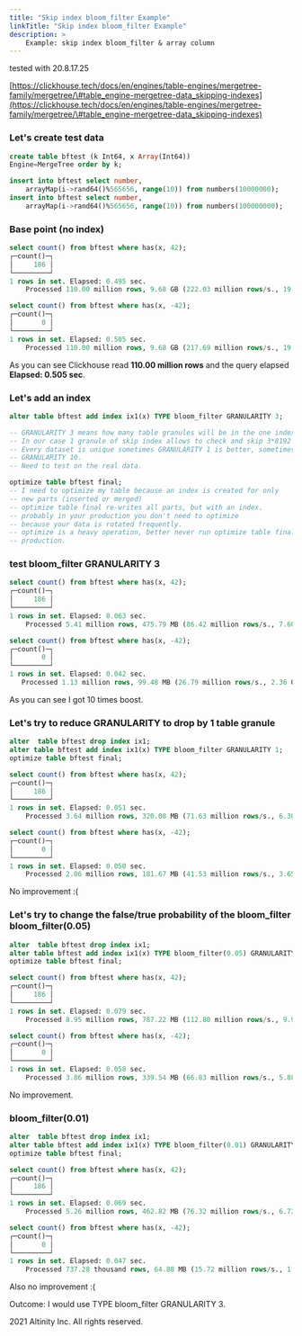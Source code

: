 ```yaml
---
title: "Skip index bloom_filter Example"
linkTitle: "Skip index bloom_filter Example"
description: >
    Example: skip index bloom_filter & array column
---
```

tested with 20.8.17.25

[https://clickhouse.tech/docs/en/engines/table-engines/mergetree-family/mergetree/\#table_engine-mergetree-data_skipping-indexes](https://clickhouse.tech/docs/en/engines/table-engines/mergetree-family/mergetree/\#table_engine-mergetree-data_skipping-indexes)

### Let's create test data

```sql
create table bftest (k Int64, x Array(Int64))
Engine=MergeTree order by k;

insert into bftest select number,
    arrayMap(i->rand64()%565656, range(10)) from numbers(10000000);
insert into bftest select number,
    arrayMap(i->rand64()%565656, range(10)) from numbers(100000000);
```

### Base point (no index)

```sql
select count() from bftest where has(x, 42);
┌─count()─┐
│     186 │
└─────────┘
1 rows in set. Elapsed: 0.495 sec.
    Processed 110.00 million rows, 9.68 GB (222.03 million rows/s., 19.54 GB/s.)

select count() from bftest where has(x, -42);
┌─count()─┐
│       0 │
└─────────┘
1 rows in set. Elapsed: 0.505 sec.
    Processed 110.00 million rows, 9.68 GB (217.69 million rows/s., 19.16 GB/s.)
```

As you can see Clickhouse read **110.00 million rows** and the query elapsed **Elapsed: 0.505 sec**.

### Let's add an index

```sql
alter table bftest add index ix1(x) TYPE bloom_filter GRANULARITY 3;

-- GRANULARITY 3 means how many table granules will be in the one index granule
-- In our case 1 granule of skip index allows to check and skip 3*8192 rows.
-- Every dataset is unique sometimes GRANULARITY 1 is better, sometimes
-- GRANULARITY 10.
-- Need to test on the real data.

optimize table bftest final;
-- I need to optimize my table because an index is created for only
-- new parts (inserted or merged)
-- optimize table final re-writes all parts, but with an index.
-- probably in your production you don't need to optimize
-- because your data is rotated frequently.
-- optimize is a heavy operation, better never run optimize table final in a
-- production.
```

### test bloom_filter GRANULARITY 3

```sql
select count() from bftest where has(x, 42);
┌─count()─┐
│     186 │
└─────────┘
1 rows in set. Elapsed: 0.063 sec.
    Processed 5.41 million rows, 475.79 MB (86.42 million rows/s., 7.60 GB/s.)

select count() from bftest where has(x, -42);
┌─count()─┐
│       0 │
└─────────┘
1 rows in set. Elapsed: 0.042 sec.
   Processed 1.13 million rows, 99.48 MB (26.79 million rows/s., 2.36 GB/s.)
```

As you can see I got 10 times boost.

### Let's try to reduce GRANULARITY to drop by 1 table granule

```sql
alter  table bftest drop index ix1;
alter table bftest add index ix1(x) TYPE bloom_filter GRANULARITY 1;
optimize table bftest final;

select count() from bftest where has(x, 42);
┌─count()─┐
│     186 │
└─────────┘
1 rows in set. Elapsed: 0.051 sec.
    Processed 3.64 million rows, 320.08 MB (71.63 million rows/s., 6.30 GB/s.)

select count() from bftest where has(x, -42);
┌─count()─┐
│       0 │
└─────────┘
1 rows in set. Elapsed: 0.050 sec.
    Processed 2.06 million rows, 181.67 MB (41.53 million rows/s., 3.65 GB/s.)
```

No improvement :(

### Let's try to change the false/true probability of the bloom_filter bloom_filter(0.05)

```sql
alter  table bftest drop index ix1;
alter table bftest add index ix1(x) TYPE bloom_filter(0.05) GRANULARITY 3;
optimize table bftest final;

select count() from bftest where has(x, 42);
┌─count()─┐
│     186 │
└─────────┘
1 rows in set. Elapsed: 0.079 sec.
    Processed 8.95 million rows, 787.22 MB (112.80 million rows/s., 9.93 GB/s.)

select count() from bftest where has(x, -42);
┌─count()─┐
│       0 │
└─────────┘
1 rows in set. Elapsed: 0.058 sec.
    Processed 3.86 million rows, 339.54 MB (66.83 million rows/s., 5.88 GB/s.)
```

No improvement.

### bloom_filter(0.01)

```sql
alter  table bftest drop index ix1;
alter table bftest add index ix1(x) TYPE bloom_filter(0.01) GRANULARITY 3;
optimize table bftest final;

select count() from bftest where has(x, 42);
┌─count()─┐
│     186 │
└─────────┘
1 rows in set. Elapsed: 0.069 sec.
    Processed 5.26 million rows, 462.82 MB (76.32 million rows/s., 6.72 GB/s.)

select count() from bftest where has(x, -42);
┌─count()─┐
│       0 │
└─────────┘
1 rows in set. Elapsed: 0.047 sec.
    Processed 737.28 thousand rows, 64.88 MB (15.72 million rows/s., 1.38 GB/s.)
```

Also no improvement :(

Outcome: I would use TYPE bloom_filter GRANULARITY 3.

 2021 Altinity Inc. All rights reserved.
